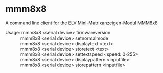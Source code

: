 # mmm8x8
A command line client for the ELV Mini-Matrixanzeigen-Modul MMM8x8

Usage: mmm8x8 &lt;serial device&gt; firmwareversion  
&nbsp;&nbsp;&nbsp;&nbsp;&nbsp;&nbsp;&nbsp;&nbsp;&nbsp;&nbsp;&nbsp;&nbsp;mmm8x8 &lt;serial device&gt; setnormalmode  
&nbsp;&nbsp;&nbsp;&nbsp;&nbsp;&nbsp;&nbsp;&nbsp;&nbsp;&nbsp;&nbsp;&nbsp;mmm8x8 &lt;serial device&gt; displaytext &lt;text&gt;  
&nbsp;&nbsp;&nbsp;&nbsp;&nbsp;&nbsp;&nbsp;&nbsp;&nbsp;&nbsp;&nbsp;&nbsp;mmm8x8 &lt;serial device&gt; storetext &lt;text&gt;  
&nbsp;&nbsp;&nbsp;&nbsp;&nbsp;&nbsp;&nbsp;&nbsp;&nbsp;&nbsp;&nbsp;&nbsp;mmm8x8 &lt;serial device&gt; settextspeed &lt;speed: 0-255&gt;  
&nbsp;&nbsp;&nbsp;&nbsp;&nbsp;&nbsp;&nbsp;&nbsp;&nbsp;&nbsp;&nbsp;&nbsp;mmm8x8 &lt;serial device&gt; displaypattern &lt;inputfile&gt;  
&nbsp;&nbsp;&nbsp;&nbsp;&nbsp;&nbsp;&nbsp;&nbsp;&nbsp;&nbsp;&nbsp;&nbsp;mmm8x8 &lt;serial device&gt; storepattern &lt;inputfile&gt;  

